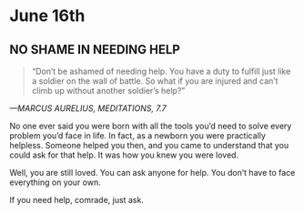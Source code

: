 # June 16th
## NO SHAME IN NEEDING HELP

> “Don’t be ashamed of needing help. You have a duty to fulfill just like a soldier on the wall of battle. So what if you are injured and can’t climb up without another soldier’s help?”

*—MARCUS AURELIUS, MEDITATIONS, 7.7*

No one ever said you were born with all the tools you’d need to solve every problem you’d face in life. In fact, as a newborn you were practically helpless. Someone helped you then, and you came to understand that you could ask for that help. It was how you knew you were loved.

Well, you are still loved. You can ask anyone for help. You don’t have to face everything on your own.

If you need help, comrade, just ask.

